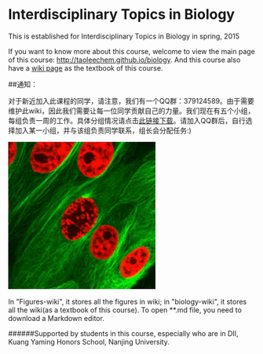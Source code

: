 # Interdisciplinary Topics in Biology
This is established for Interdisciplinary Topics in Biology in spring, 2015

If you want to know more about this course, welcome to view the main page of this course: <http://taoleechem.github.io/biology>. And this course also have a [wiki page](https://github.com/taoleechem/biology/wiki) as the textbook of this course.

##通知：

对于新近加入此课程的同学，请注意，我们有一个QQ群：379124589。由于需要维护此wiki，因此我们需要让每一位同学贡献自己的力量。我们现在有五个小组，每组负责一周的工作。具体分组情况请点击[此链接下载](https://github.com/taoleechem/biology/blob/master/Documents/%E5%88%86%E7%BB%84%E5%90%8D%E5%8D%95.xlsx?raw=true)。请加入QQ群后，自行选择加入某一小组，并与该组负责同学联系，组长会分配任务:)

![Split](Figures-wiki/split.gif)


In "Figures-wiki", it stores all the figures in wiki; in "biology-wiki", it stores all the wiki(as a textbook of this course). To open **.md file, you need to download a Markdown editor.


######Supported by students in this course, especially who are in DII, Kuang Yaming Honors School, Nanjing University.
